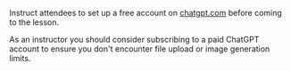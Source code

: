 Instruct attendees to set up a free account on
[chatgpt.com](https://chatgpt.com) before coming to the lesson.

As an instructor you should consider subscribing to a paid ChatGPT
account to ensure you don't encounter file upload or image generation
limits.
